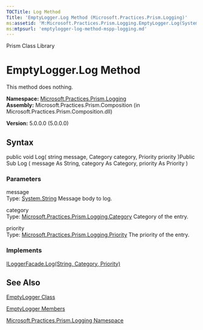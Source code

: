```yaml
---
TOCTitle: Log Method
Title: 'EmptyLogger.Log Method (Microsoft.Practices.Prism.Logging)'
ms:assetid: 'M:Microsoft.Practices.Prism.Logging.EmptyLogger.Log(System.String,Microsoft.Practices.Prism.Logging.Category,Microsoft.Practices.Prism.Logging.Priority)'
ms:mtpsurl: 'emptylogger-log-method-mspp-logging.md'
---
```


Prism Class Library

EmptyLogger.Log Method
==========================

This method does nothing.

**Namespace:** [Microsoft.Practices.Prism.Logging](https://msdn.microsoft.com/library/microsoft.practices.prism.logging)
**Assembly:** Microsoft.Practices.Prism.Composition (in Microsoft.Practices.Prism.Composition.dll)

**Version:** 5.0.0.0 (5.0.0.0)

## Syntax


public void Log( string message, Category category, Priority priority )Public Sub Log ( message As String, category As Category, priority As Priority )

### Parameters

message  
Type: [System.String](http://msdn.microsoft.com/en-us/library/s1wwdcbf)
Message body to log.

category  
Type: [Microsoft.Practices.Prism.Logging.Category](https://msdn.microsoft.com/library/microsoft.practices.prism.logging.category)
Category of the entry.

priority  
Type: [Microsoft.Practices.Prism.Logging.Priority](https://msdn.microsoft.com/library/microsoft.practices.prism.logging.priority)
The priority of the entry.

### Implements

[ILoggerFacade.Log(String, Category, Priority)](https://msdn.microsoft.com/library/microsoft.practices.prism.logging.iloggerfacade.log(system.string%2cmicrosoft.practices.prism.logging.category%2cmicrosoft.practices.prism.logging.priority))

See Also
--------


[EmptyLogger Class](https://msdn.microsoft.com/library/microsoft.practices.prism.logging.emptylogger)

[EmptyLogger Members](https://msdn.microsoft.com/allmembers.t:microsoft.practices.prism.logging.emptylogger)

[Microsoft.Practices.Prism.Logging Namespace](https://msdn.microsoft.com/library/microsoft.practices.prism.logging)
